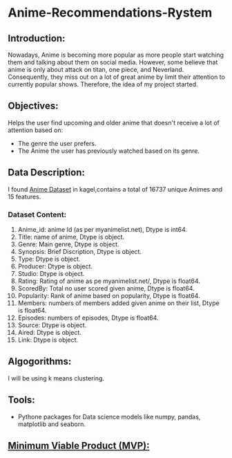 # Anime-Recommendations-Rystem
## Introduction:
Nowadays, Anime is becoming more popular as more people start watching them and talking about them on social media. However, some believe that anime is only about attack on titan, one piece, and Neverland.
Consequently, they miss out on a lot of great anime by limit their attention to currently popular shows.
Therefore, the idea of my project started.
## Objectives:
Helps the user find upcoming and older anime that doesn't receive a lot of attention based on:
- The genre the user prefers.
- The Anime the user has previously watched based on its genre.
## Data Description:
I found [Anime Dataset](https://www.kaggle.com/vishalmane109/anime-recommendations-database) in kagel,contains a total of 16737 unique Animes and 15 features.
### Dataset Content:
1. Anime_id: anime Id (as per myanimelist.net), Dtype is int64.
2. Title: name of anime, Dtype is object.
3. Genre: Main genre, Dtype is object.
4. Synopsis: Brief Discription, Dtype is object.
5. Type: Dtype is object.
6. Producer: Dtype is object.
7. Studio: Dtype is object.
8. Rating: Rating of anime as pe myanimelist.net/, Dtype is float64.
9. ScoredBy: Total no user scored given anime, Dtype is float64.
10. Popularity: Rank of anime based on popularity, Dtype is float64.
11. Members: numbers of members added given anime on their list, Dtype is float64.
12. Episodes: numbers of episodes, Dtype is float64.
13. Source: Dtype is object.
14. Aired: Dtype is object.
14. Link: Dtype is object.

## Algogorithms:
I will be using k means clustering.

## Tools:
- Pythone packages for Data science models like numpy, pandas, matplotlib and seaborn.

## [Minimum Viable Product (MVP):]()
